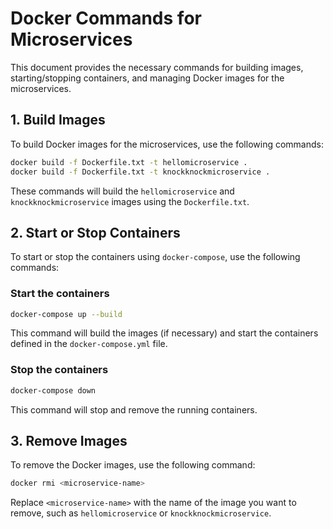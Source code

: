 
# Docker Commands for Microservices

This document provides the necessary commands for building images, starting/stopping containers, and managing Docker images for the microservices.

## 1. Build Images

To build Docker images for the microservices, use the following commands:

```bash
docker build -f Dockerfile.txt -t hellomicroservice .
docker build -f Dockerfile.txt -t knockknockmicroservice .
```

These commands will build the `hellomicroservice` and `knockknockmicroservice` images using the `Dockerfile.txt`.

## 2. Start or Stop Containers

To start or stop the containers using `docker-compose`, use the following commands:

### Start the containers

```bash
docker-compose up --build
```

This command will build the images (if necessary) and start the containers defined in the `docker-compose.yml` file.

### Stop the containers

```bash
docker-compose down
```

This command will stop and remove the running containers.

## 3. Remove Images

To remove the Docker images, use the following command:

```bash
docker rmi <microservice-name>
```

Replace `<microservice-name>` with the name of the image you want to remove, such as `hellomicroservice` or `knockknockmicroservice`.
